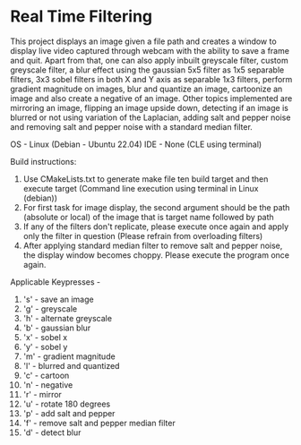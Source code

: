 # Real Time Filtering

This project displays an image given a file path and creates a window to display live video captured through webcam with the ability to save a frame and quit. Apart from that, one can also apply inbuilt greyscale filter, custom greyscale filter, a blur effect using the gaussian 5x5 filter as 1x5 separable filters, 3x3 sobel filters in both X and Y axis as separable 1x3 filters, perform gradient magnitude on images, blur and quantize an image, cartoonize an image and also create a negative of an image. Other topics implemented are mirroring an image, flipping an image upside down, detecting if an image is blurred or not using variation of the Laplacian, adding salt and pepper noise and removing salt and pepper noise with a standard median filter.

OS - Linux (Debian - Ubuntu 22.04)
IDE - None (CLE using terminal)


Build instructions: 
1. Use CMakeLists.txt to generate make file ten build target and then execute target (Command line execution using terminal in Linux (debian))
2. For first task for image display, the second argument should be the path (absolute or local) of the image that is target name followed by path
3. If any of the filters don't replicate, please execute once again and apply only the filter in question (Please refrain from
   overloading filters)
4. After applying standard median filter to remove salt and pepper noise, the display window becomes choppy. Please execute the program once again.


Applicable Keypresses - 
1.  's' - save an image
2.  'g' - greyscale
3.  'h' - alternate greyscale
4.  'b' - gaussian blur
5.  'x' - sobel x
6.  'y' - sobel y
7.  'm' - gradient magnitude
8.  'l' - blurred and quantized
9.  'c' - cartoon
10. 'n' - negative 
11. 'r' - mirror
12. 'u' - rotate 180 degrees
13. 'p' - add salt and pepper
14. 'f' - remove salt and pepper median filter
15. 'd' - detect blur
